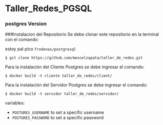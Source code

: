 # Taller_Redes_PGSQL

### postgres Version

###Instalacion del Repositorio
Se debe clonar este repositorio en la terminal con el comando:

estoy pal pico `frodenas/postgresql`

```
$ git clone https://github.com/mexcelzapata/taller_de_redes.git
```

Para la instalación del Cliente Postgres se debe ingresar el comando:
```
$ docker build -t cliente taller_de_redes/client/
```
Para la instalación del Servidor Postgres se debe ingresar el comando:
```
$ docker build -t servidor taller_de_redes/servidor/
```




variables:

* `POSTGRES_USERNAME` to set a specific username
* `POSTGRES_PASSWORD` to set a specific password
